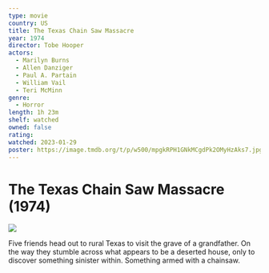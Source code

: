 ```yaml
---
type: movie
country: US
title: The Texas Chain Saw Massacre
year: 1974
director: Tobe Hooper
actors:
  - Marilyn Burns
  - Allen Danziger
  - Paul A. Partain
  - William Vail
  - Teri McMinn
genre:
  - Horror
length: 1h 23m
shelf: watched
owned: false
rating:
watched: 2023-01-29
poster: https://image.tmdb.org/t/p/w500/mpgkRPH1GNkMCgdPk2OMyHzAks7.jpg
---
```


# The Texas Chain Saw Massacre (1974)

![](https://image.tmdb.org/t/p/w500/mpgkRPH1GNkMCgdPk2OMyHzAks7.jpg)

Five friends head out to rural Texas to visit the grave of a grandfather. On the way they stumble across what appears to be a deserted house, only to discover something sinister within. Something armed with a chainsaw.